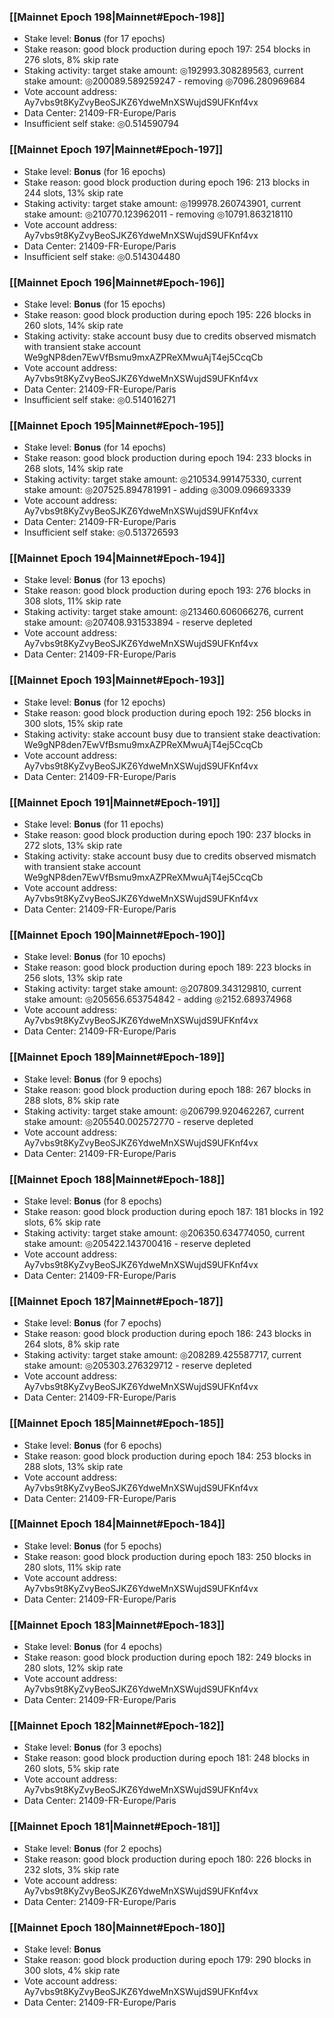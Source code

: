 ### [[Mainnet Epoch 198|Mainnet#Epoch-198]]
* Stake level: **Bonus** (for 17 epochs)
* Stake reason: good block production during epoch 197: 254 blocks in 276 slots, 8% skip rate
* Staking activity: target stake amount: ◎192993.308289563, current stake amount: ◎200089.589259247 - removing ◎7096.280969684
* Vote account address: Ay7vbs9t8KyZvyBeoSJKZ6YdweMnXSWujdS9UFKnf4vx
* Data Center: 21409-FR-Europe/Paris
* Insufficient self stake: ◎0.514590794
### [[Mainnet Epoch 197|Mainnet#Epoch-197]]
* Stake level: **Bonus** (for 16 epochs)
* Stake reason: good block production during epoch 196: 213 blocks in 244 slots, 13% skip rate
* Staking activity: target stake amount: ◎199978.260743901, current stake amount: ◎210770.123962011 - removing ◎10791.863218110
* Vote account address: Ay7vbs9t8KyZvyBeoSJKZ6YdweMnXSWujdS9UFKnf4vx
* Data Center: 21409-FR-Europe/Paris
* Insufficient self stake: ◎0.514304480
### [[Mainnet Epoch 196|Mainnet#Epoch-196]]
* Stake level: **Bonus** (for 15 epochs)
* Stake reason: good block production during epoch 195: 226 blocks in 260 slots, 14% skip rate
* Staking activity: stake account busy due to credits observed mismatch with transient stake account We9gNP8den7EwVfBsmu9mxAZPReXMwuAjT4ej5CcqCb
* Vote account address: Ay7vbs9t8KyZvyBeoSJKZ6YdweMnXSWujdS9UFKnf4vx
* Data Center: 21409-FR-Europe/Paris
* Insufficient self stake: ◎0.514016271
### [[Mainnet Epoch 195|Mainnet#Epoch-195]]
* Stake level: **Bonus** (for 14 epochs)
* Stake reason: good block production during epoch 194: 233 blocks in 268 slots, 14% skip rate
* Staking activity: target stake amount: ◎210534.991475330, current stake amount: ◎207525.894781991 - adding ◎3009.096693339
* Vote account address: Ay7vbs9t8KyZvyBeoSJKZ6YdweMnXSWujdS9UFKnf4vx
* Data Center: 21409-FR-Europe/Paris
* Insufficient self stake: ◎0.513726593
### [[Mainnet Epoch 194|Mainnet#Epoch-194]]
* Stake level: **Bonus** (for 13 epochs)
* Stake reason: good block production during epoch 193: 276 blocks in 308 slots, 11% skip rate
* Staking activity: target stake amount: ◎213460.606066276, current stake amount: ◎207408.931533894 - reserve depleted
* Vote account address: Ay7vbs9t8KyZvyBeoSJKZ6YdweMnXSWujdS9UFKnf4vx
* Data Center: 21409-FR-Europe/Paris
### [[Mainnet Epoch 193|Mainnet#Epoch-193]]
* Stake level: **Bonus** (for 12 epochs)
* Stake reason: good block production during epoch 192: 256 blocks in 300 slots, 15% skip rate
* Staking activity: stake account busy due to transient stake deactivation: We9gNP8den7EwVfBsmu9mxAZPReXMwuAjT4ej5CcqCb
* Vote account address: Ay7vbs9t8KyZvyBeoSJKZ6YdweMnXSWujdS9UFKnf4vx
* Data Center: 21409-FR-Europe/Paris
### [[Mainnet Epoch 191|Mainnet#Epoch-191]]
* Stake level: **Bonus** (for 11 epochs)
* Stake reason: good block production during epoch 190: 237 blocks in 272 slots, 13% skip rate
* Staking activity: stake account busy due to credits observed mismatch with transient stake account We9gNP8den7EwVfBsmu9mxAZPReXMwuAjT4ej5CcqCb
* Vote account address: Ay7vbs9t8KyZvyBeoSJKZ6YdweMnXSWujdS9UFKnf4vx
* Data Center: 21409-FR-Europe/Paris
### [[Mainnet Epoch 190|Mainnet#Epoch-190]]
* Stake level: **Bonus** (for 10 epochs)
* Stake reason: good block production during epoch 189: 223 blocks in 256 slots, 13% skip rate
* Staking activity: target stake amount: ◎207809.343129810, current stake amount: ◎205656.653754842 - adding ◎2152.689374968
* Vote account address: Ay7vbs9t8KyZvyBeoSJKZ6YdweMnXSWujdS9UFKnf4vx
* Data Center: 21409-FR-Europe/Paris
### [[Mainnet Epoch 189|Mainnet#Epoch-189]]
* Stake level: **Bonus** (for 9 epochs)
* Stake reason: good block production during epoch 188: 267 blocks in 288 slots, 8% skip rate
* Staking activity: target stake amount: ◎206799.920462267, current stake amount: ◎205540.002572770 - reserve depleted
* Vote account address: Ay7vbs9t8KyZvyBeoSJKZ6YdweMnXSWujdS9UFKnf4vx
* Data Center: 21409-FR-Europe/Paris
### [[Mainnet Epoch 188|Mainnet#Epoch-188]]
* Stake level: **Bonus** (for 8 epochs)
* Stake reason: good block production during epoch 187: 181 blocks in 192 slots, 6% skip rate
* Staking activity: target stake amount: ◎206350.634774050, current stake amount: ◎205422.143700416 - reserve depleted
* Vote account address: Ay7vbs9t8KyZvyBeoSJKZ6YdweMnXSWujdS9UFKnf4vx
* Data Center: 21409-FR-Europe/Paris
### [[Mainnet Epoch 187|Mainnet#Epoch-187]]
* Stake level: **Bonus** (for 7 epochs)
* Stake reason: good block production during epoch 186: 243 blocks in 264 slots, 8% skip rate
* Staking activity: target stake amount: ◎208289.425587717, current stake amount: ◎205303.276329712 - reserve depleted
* Vote account address: Ay7vbs9t8KyZvyBeoSJKZ6YdweMnXSWujdS9UFKnf4vx
* Data Center: 21409-FR-Europe/Paris
### [[Mainnet Epoch 185|Mainnet#Epoch-185]]
* Stake level: **Bonus** (for 6 epochs)
* Stake reason: good block production during epoch 184: 253 blocks in 288 slots, 13% skip rate
* Vote account address: Ay7vbs9t8KyZvyBeoSJKZ6YdweMnXSWujdS9UFKnf4vx
* Data Center: 21409-FR-Europe/Paris
### [[Mainnet Epoch 184|Mainnet#Epoch-184]]
* Stake level: **Bonus** (for 5 epochs)
* Stake reason: good block production during epoch 183: 250 blocks in 280 slots, 11% skip rate
* Vote account address: Ay7vbs9t8KyZvyBeoSJKZ6YdweMnXSWujdS9UFKnf4vx
* Data Center: 21409-FR-Europe/Paris
### [[Mainnet Epoch 183|Mainnet#Epoch-183]]
* Stake level: **Bonus** (for 4 epochs)
* Stake reason: good block production during epoch 182: 249 blocks in 280 slots, 12% skip rate
* Vote account address: Ay7vbs9t8KyZvyBeoSJKZ6YdweMnXSWujdS9UFKnf4vx
* Data Center: 21409-FR-Europe/Paris
### [[Mainnet Epoch 182|Mainnet#Epoch-182]]
* Stake level: **Bonus** (for 3 epochs)
* Stake reason: good block production during epoch 181: 248 blocks in 260 slots, 5% skip rate
* Vote account address: Ay7vbs9t8KyZvyBeoSJKZ6YdweMnXSWujdS9UFKnf4vx
* Data Center: 21409-FR-Europe/Paris
### [[Mainnet Epoch 181|Mainnet#Epoch-181]]
* Stake level: **Bonus** (for 2 epochs)
* Stake reason: good block production during epoch 180: 226 blocks in 232 slots, 3% skip rate
* Vote account address: Ay7vbs9t8KyZvyBeoSJKZ6YdweMnXSWujdS9UFKnf4vx
* Data Center: 21409-FR-Europe/Paris
### [[Mainnet Epoch 180|Mainnet#Epoch-180]]
* Stake level: **Bonus**
* Stake reason: good block production during epoch 179: 290 blocks in 300 slots, 4% skip rate
* Vote account address: Ay7vbs9t8KyZvyBeoSJKZ6YdweMnXSWujdS9UFKnf4vx
* Data Center: 21409-FR-Europe/Paris